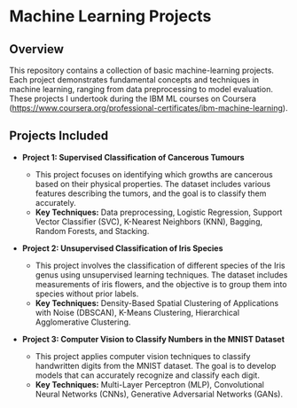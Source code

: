 # Machine Learning Projects 

## Overview
This repository contains a collection of basic machine-learning projects. Each project demonstrates fundamental concepts and techniques in machine learning, ranging from data preprocessing to model evaluation. These projects I undertook during the IBM ML courses on Coursera (https://www.coursera.org/professional-certificates/ibm-machine-learning).

## Projects Included

- **Project 1: Supervised Classification of Cancerous Tumours**
  - This project focuses on identifying which growths are cancerous based on their physical properties. The dataset includes various features describing the tumors, and the goal is to classify them accurately.
  - **Key Techniques:** Data preprocessing, Logistic Regression, Support Vector Classifier (SVC), K-Nearest Neighbors (KNN), Bagging, Random Forests, and Stacking.

- **Project 2: Unsupervised Classification of Iris Species**
  - This project involves the classification of different species of the Iris genus using unsupervised learning techniques. The dataset includes measurements of iris flowers, and the objective is to group them into species without prior labels.
  - **Key Techniques:** Density-Based Spatial Clustering of Applications with Noise (DBSCAN), K-Means Clustering, Hierarchical Agglomerative Clustering.

- **Project 3: Computer Vision to Classify Numbers in the MNIST Dataset**
  - This project applies computer vision techniques to classify handwritten digits from the MNIST dataset. The goal is to develop models that can accurately recognize and classify each digit.
  - **Key Techniques:** Multi-Layer Perceptron (MLP), Convolutional Neural Networks (CNNs), Generative Adversarial Networks (GANs).


